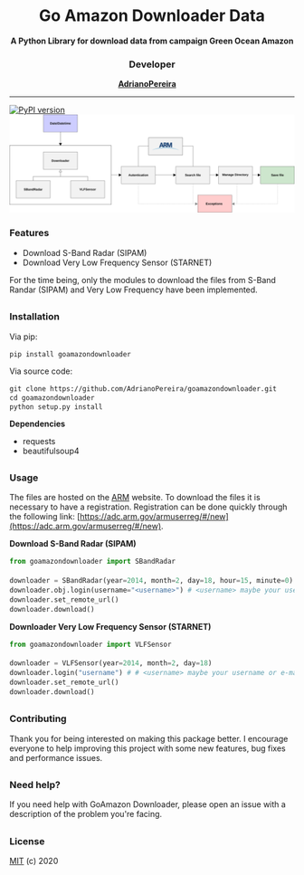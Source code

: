 <h1 align="center">Go Amazon Downloader Data</h1>
<div align="center">
  <strong>A Python Library for download data from campaign Green Ocean Amazon</strong>
</div>

<h3 align="center">Developer</h3>
<div align="center">
  <strong>
    <a href="https://github.com/AdrianoPereira">AdrianoPereira</a> &emsp;
  </strong>
</div>

---
[![PyPI version](https://badge.fury.io/py/goamazondownloader.svg)](https://badge.fury.io/py/goamazondownloader)
![schema](https://github.com/AdrianoPereira/goamazondownloader/raw/master/assets/schema.png)

### Features
- Download S-Band Radar (SIPAM)
- Download Very Low Frequency Sensor (STARNET)

For the time being, only the modules to download the files from S-Band Randar (SIPAM) and Very Low 
Frequency have been implemented.

##

### Installation

Via pip:
```console
pip install goamazondownloader
```

Via source code:
```console
git clone https://github.com/AdrianoPereira/goamazondownloader.git
cd goamazondownloader
python setup.py install
```
**Dependencies**
- requests
- beautifulsoup4

##
### Usage
The files are hosted on the [ARM](https://www.arm.gov/research/campaigns/amf2014goamazon) website. 
To download the files it is necessary to have a registration. Registration can be done quickly through the following 
link: [https://adc.arm.gov/armuserreg/#/new](https://adc.arm.gov/armuserreg/#/new).

**Download S-Band Radar (SIPAM)**

```python
from goamazondownloader import SBandRadar

downloader = SBandRadar(year=2014, month=2, day=18, hour=15, minute=0)
downloader.obj.login(username="<username>") # <username> maybe your username or e-mail
downloader.set_remote_url()
downloader.download()

```

**Downloader Very Low Frequency Sensor (STARNET)**
```python
from goamazondownloader import VLFSensor

downloader = VLFSensor(year=2014, month=2, day=18)
downloader.login("username") # # <username> maybe your username or e-mail
downloader.set_remote_url()
downloader.download()

```
##

### Contributing
Thank you for being interested on making this package better. I encourage everyone to help improving this project with 
some new features, bug fixes and performance issues. 

##

### Need help?
If you need help with GoAmazon Downloader, please open an issue with a description of the problem you're facing. 

##

### License
[MIT](LICENSE) (c) 2020